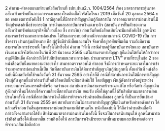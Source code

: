 2
คำถาม-คำตอบแนบท้ายหนังสือเวียนที่ ธปท.ฝนส2.ว. 1004/2564
เรื่อง มาตรการกระตุ้นภาคอสังหาริมทรัพย์ในภาวะการระบาดของโรคติดเชื้อไวรัสโคโรนา 2019
เมื่อวันที่ 20 ตุลาคม 2564
บ
ขอ ขอบเขตการบังคับใช้
1 กรณีลูกหนี้ที่มีการทำสัญญาเงินกู้กับสถาบัน การออกมาตรการผ่อนปรนนี้มีวัตถุประสงค์เพื่อช่วยกระตุ้น
การเงินและสถาบันการเงินเฉพาะกิจ (สถาบัน การฟื้นตัวของภาคอสังหาริมทรัพย์และธุรกิจที่เกี่ยวเนื่อง ซึ่ง
การเงิน) ก่อนวันที่หนังสือฉบับนี้จะมีผลบังคับใช้
ลูกหนี้จะสามารถเข้าร่วมมาตรการผ่อนปรน
ได้รับผลกระทบอย่างหนักจากสถานการณ์ COVID-19 เป็น
การชั่วคราว ผ่านกลุ่มเป้าหมาย คือ ผู้กู้ซึ่งมีกำลังซื้อและสนใจ
จัดหาที่อยู่อาศัยเพิ่มเติม รวมถึงมีความสามารถในการชำระหนี้
ในครั้งนี้ได้หรือไม่
คำถาม
“ทั้งนี้ กรณีคำขอกู้ที่สถาบันการเงินและ
สถาบันการเงินเฉพาะกิจได้รับภายในวันที่
31 ธันวาคม 2565 แต่ไม่สามารถทําสัญญา
กู้ยืมเงินได้ทันให้ถือว่าการอนุมัติสินเชื่อ
ดังกล่าวยังได้รับสิทธิตามแนวทางการผ่อน
ปรนมาตรการ LTV” ตามที่ระบุในข้อ 2
ของหนังสือฉบับนี้หมายความว่าอย่างไร
สามารถตรวจสอบได้
คำตอบ
จึงมีการกำาหนดระยะเวลาในการเข้าร่วมมาตรการผ่อนปรนนี้เป็น
วันที่สถาบันการเงินได้มีการทำสัญญาเงินกู้กับลูกหนี้ ตั้งแต่วันที่
หนังสือฉบับนี้มีผลบังคับใช้จนถึงวันที่ 31 ธันวาคม 2565
อย่างไรก็ดี กรณีที่สถาบันการเงินได้มีการทำสัญญาเงินกู้กับ
ลูกหนี้แล้วก่อนวันที่หนังสือฉบับนี้จะมีผลบังคับใช้ โดยสัญญา
เงินกู้ดังกล่าวยังอยู่ระหว่างกระบวนการโอนกรรมสิทธิ์หรือ
จดจำนอง สถาบันการเงินสามารถพิจารณาแก้ไข หรือจัดทำ
สัญญาเงินกู้ดังกล่าวใหม่ได้ภายใต้ความเสี่ยงที่สถาบันการเงิน
ยอมรับ เพื่อให้ลูกหนี้ได้รับสิทธิตามมาตรการผ่อนปรนในครั้งนี้
กรณีที่สถาบันการเงินได้มีการพิจารณารับคําขอสินเชื่อของ
ลูกหนี้ ที่เป็นการยื่นเข้ามาก่อนวันที่ 31 ธันวาคม 2555 แต่
สถาบันการเงินไม่สามารถทำสัญญากู้ยืมเงินสำหรับคำขอดังกล่าว
ได้แล้วเสร็จก่อนวันสิ้นสุดระยะเวลาผ่อนปรนตามที่กำหนดใน
หนังสือฉบับนี้ ให้ถือว่าคําขอสินเชื่อดังกล่าวยังคงสามารถได้รับ
สิทธิตามมาตรการผ่อนปรนในครั้งนี้ ซึ่งจะเป็นการสนับสนุนให้
ลูกหนี้สามารถเข้าถึงสินเชื่อได้เพิ่มมากขึ้น รวมถึงเอื้อให้
สถาบันการเงินมีระยะเวลาที่เหมาะสมและเพียงพอต่อการ
พิจารณาสินเชื่ออีกด้วย
